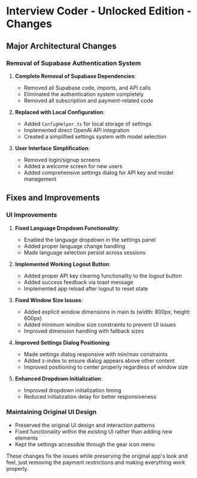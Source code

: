 # Interview Coder - Unlocked Edition - Changes

## Major Architectural Changes

### Removal of Supabase Authentication System
1. **Complete Removal of Supabase Dependencies**:
   - Removed all Supabase code, imports, and API calls
   - Eliminated the authentication system completely
   - Removed all subscription and payment-related code

2. **Replaced with Local Configuration**:
   - Added `ConfigHelper.ts` for local storage of settings
   - Implemented direct OpenAI API integration
   - Created a simplified settings system with model selection

3. **User Interface Simplification**:
   - Removed login/signup screens
   - Added a welcome screen for new users
   - Added comprehensive settings dialog for API key and model management

## Fixes and Improvements

### UI Improvements
1. **Fixed Language Dropdown Functionality**:
   - Enabled the language dropdown in the settings panel
   - Added proper language change handling
   - Made language selection persist across sessions

2. **Implemented Working Logout Button**:
   - Added proper API key clearing functionality to the logout button
   - Added success feedback via toast message
   - Implemented app reload after logout to reset state

3. **Fixed Window Size Issues**:
   - Added explicit window dimensions in main.ts (width: 800px, height: 600px)
   - Added minimum window size constraints to prevent UI issues
   - Improved dimension handling with fallback sizes

4. **Improved Settings Dialog Positioning**:
   - Made settings dialog responsive with min/max constraints
   - Added z-index to ensure dialog appears above other content
   - Improved positioning to center properly regardless of window size

5. **Enhanced Dropdown Initialization**:
   - Improved dropdown initialization timing
   - Reduced initialization delay for better responsiveness

### Maintaining Original UI Design
- Preserved the original UI design and interaction patterns
- Fixed functionality within the existing UI rather than adding new elements
- Kept the settings accessible through the gear icon menu

These changes fix the issues while preserving the original app's look and feel, just removing the payment restrictions and making everything work properly.

